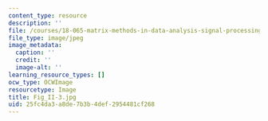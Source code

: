 ```yaml
---
content_type: resource
description: ''
file: /courses/18-065-matrix-methods-in-data-analysis-signal-processing-and-machine-learning-spring-2018/25fc4da3a8de7b3b4def2954481cf268_Fig_II-3.jpg
file_type: image/jpeg
image_metadata:
  caption: ''
  credit: ''
  image-alt: ''
learning_resource_types: []
ocw_type: OCWImage
resourcetype: Image
title: Fig_II-3.jpg
uid: 25fc4da3-a8de-7b3b-4def-2954481cf268
---
```

